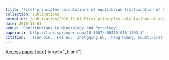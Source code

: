 ```yaml
---
title: "First-principles calculations of equilibrium fractionation of O and Si isotopes in quartz, albite, anorthite, and zircon"
collection: publications
permalink: /publication/2016-11-01-First-principles-calculations-of-equilibrium-fractionation-of-O-and-Si-isotopes-in-quartz-albite-anorthite-and-zircon
date: 2016-11-01
venue: 'Contributions to Mineralogy and Petrology'
paperurl: 'http://link.springer.com/10.1007/s00410-016-1303-3'
citation: ' Tian Qin,  Fei Wu,  Zhongqing Wu,  Fang Huang, &quot;First-principles calculations of equilibrium fractionation of O and Si isotopes in quartz, albite, anorthite, and zircon.&quot; Contributions to Mineralogy and Petrology, 2016.'
---
```

[Access paper here](http://link.springer.com/10.1007/s00410-016-1303-3){:target="_blank"}
